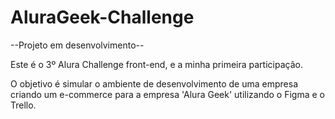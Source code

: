 # AluraGeek-Challenge

--Projeto em desenvolvimento--


Este é o 3º Alura Challenge front-end, e a minha primeira participação.

O objetivo é simular o ambiente de desenvolvimento de uma empresa criando um e-commerce para a empresa 'Alura Geek' utilizando o Figma e o Trello.

